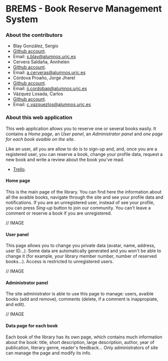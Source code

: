 # BREMS - Book Reserve Management System

### About the contributors

* Blay González, Sergio
 * [Github account](https://github.com/Blay93).
 * Email: s.blay@alumnos.urjc.es
* Cervera Saldaña, Annhelen
 * [Github account](https://github.com/annyCS).
 * Email: a.cerveras@alumnos.urjc.es
* Córdova Proaño, Jorge Jherel
 * [Github account](https://github.com/jherel).
 * Email: jj.cordobap@alumnos.urjc.es
* Vázquez Losada, Carlos
 * [Github account](https://github.com/cvazquezlos).
 * Email: c.vazquezlos@alumnos.urjc.es

### About this web application

This web application allows you to reserve one or several books easily. It contains a *Home page*, an *User panel*, an *Administrator panel* and *one page for each book avaible on the site*.

Like an user, all you are allow to do is to sign-up and, and, once you are a registered user, you can reserve a book, change your profile data, request a new book and write a review about the book you've read.

* [Trello](https://trello.com/b/3hdFhIap/brems).

#### Home page

This is the main page of the library. You can find here the information about all the avaible books, navigate through the site and see your profile data and notifications. If you are an unregistered user, instead of see your profile, you can press *Sing-up* button to join our community. You can't leave a comment or reserve a book if you are unregistered.

// IMAGE

#### User panel

This page allows you to change you private data (avatar, name, address, user ID...). Some data are automatically generated and you won't be able to change it (for example, your library member number, number of reserved books...). Access is restricted to unregistered users.

// IMAGE

#### Administrator panel

The site administrator is able to use this page to manage: users, avaible books (add and remove), comments (delete, if a comment is inappropiate, and edit).

// IMAGE

#### Data page for each book

Each book of the library has its own page, which contains much information about the book: title, short description, large description, author, year of publication, literary genre, reader's feedback... Only administrators of site can manage the page and modify its info.
